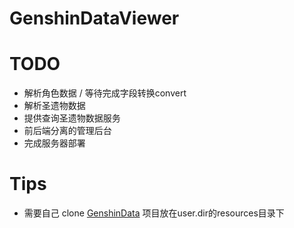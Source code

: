 # GenshinDataViewer

# TODO
* 解析角色数据 / 等待完成字段转换convert
* 解析圣遗物数据
* 提供查询圣遗物数据服务
* 前后端分离的管理后台
* 完成服务器部署
# Tips
* 需要自己 clone [GenshinData](https://github.com/Dimbreath/GenshinData) 项目放在user.dir的resources目录下